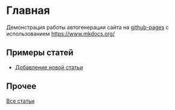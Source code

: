 # Главная

Демонстрация работы автогенерации сайта на [github-pages](https://pages.github.com/) с использованием https://www.mkdocs.org/

## Примеры статей

- [Добавление новой статьи](checklists/New_page.md)

## Прочее


[Все статьи](SUMMARY.md)
